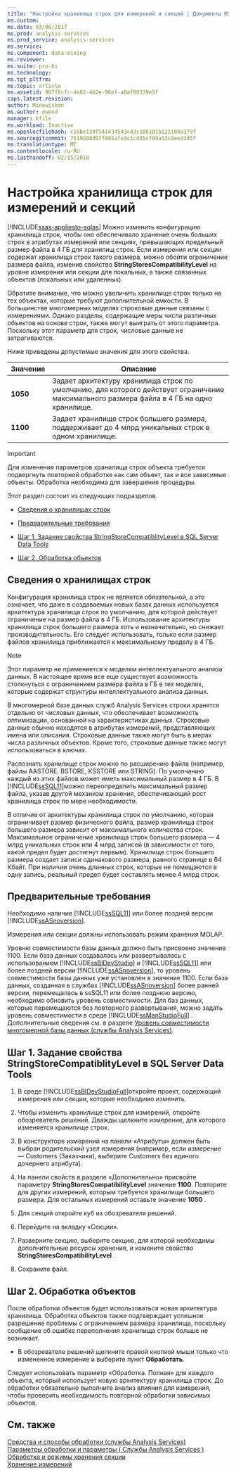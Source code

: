 ```yaml
---
title: "Настройка хранилища строк для измерений и секций | Документы Microsoft"
ms.custom: 
ms.date: 03/06/2017
ms.prod: analysis-services
ms.prod_service: analysis-services
ms.service: 
ms.component: data-mining
ms.reviewer: 
ms.suite: pro-bi
ms.technology: 
ms.tgt_pltfrm: 
ms.topic: article
ms.assetid: 987f6cfc-da82-4b2e-96ef-a8af88339e5f
caps.latest.revision: 
author: Minewiskan
ms.author: owend
manager: kfile
ms.workload: Inactive
ms.openlocfilehash: c10be134f541434543c43c186181b122188a379f
ms.sourcegitcommit: 7519508d97f095afe3c1cd85cf09a13c9eed345f
ms.translationtype: MT
ms.contentlocale: ru-RU
ms.lasthandoff: 02/15/2018
---
```

# <a name="configure-string-storage-for-dimensions-and-partitions"></a>Настройка хранилища строк для измерений и секций
[!INCLUDE[ssas-appliesto-sqlas](../../includes/ssas-appliesto-sqlas.md)]
Можно изменить конфигурацию хранилища строк, чтобы оно обеспечивало хранение очень больших строк в атрибутах измерений или секциях, превышающих предельный размер файла в 4 ГБ для хранилищ строк. Если измерения или секции содержат хранилища строк такого размера, можно обойти ограничение размера файла, изменив свойство **StringStoresCompatibilityLevel** на уровне измерения или секции для локальных, а также связанных объектов (локальных или удаленных).  
  
 Обратите внимание, что можно увеличить хранилище строк только на тех объектах, которые требуют дополнительной емкости. В большинстве многомерных моделях строковые данные связаны с измерениями. Однако разделы, содержащие меры числа различных объектов на основе строк, также могут выиграть от этого параметра. Поскольку этот параметр для строк, числовые данные не затрагиваются.  
  
 Ниже приведены допустимые значения для этого свойства.  
  
|Значение|Описание|  
|-----------|-----------------|  
|**1050**|Задает архитектуру хранилища строк по умолчанию, для которого действует ограничение максимального размера файла в 4 ГБ на одно хранилище.|  
|**1100**|Задает хранилище строк большего размера, поддерживает до 4 млрд уникальных строк в одном хранилище.|  
  
> [!IMPORTANT]  
>  Для изменения параметров хранилища строк объекта требуется подвергнуть повторной обработке как сам объект, так и все зависимые объекты. Обработка необходима для завершения процедуры.  
  
 Этот раздел состоит из следующих подразделов.  
  
-   [Сведения о хранилищах строк](#bkmk_background)  
  
-   [Предварительные требования](#bkmk_prereq)  
  
-   [Шаг 1. Задание свойства StringStoreCompatiblityLevel в SQL Server Data Tools](#bkmk_step1)  
  
-   [Шаг 2. Обработка объектов](#bkmk_step2)  
  
##  <a name="bkmk_background"></a> Сведения о хранилищах строк  
 Конфигурация хранилища строк не является обязательной, а это означает, что даже в создаваемых новых базах данных используется архитектура хранилища строк по умолчанию, для которой действует ограничение на размер файла в 4 ГБ. Использование архитектуры хранилища строк большего размера хоть и незначительно, но снижает производительность. Его следует использовать, только если размер файлов хранилища приближается к максимальному пределу в 4 ГБ.  
  
> [!NOTE]  
>  Этот параметр не применяется к моделям интеллектуального анализа данных. В настоящее время все еще существует возможность столкнуться с ограничением размера файла в ГБ в тех моделях, которые содержат структуры интеллектуального анализа данных.  
  
 В многомерной базе данных служб Analysis Services строки хранятся отдельно от числовых данных, что обеспечивает возможность оптимизации, основанной на характеристиках данных. Строковые данные обычно находятся в атрибутах измерений, представляющих имена или описания. Строковые данные также могут быть в мерах числа различных объектов. Кроме того, строковые данные также могут использоваться в ключах.  
  
 Распознать хранилище строк можно по расширению файла (например, файлы AASTORE. BSTORE, KSSTORE или STRING). По умолчанию каждый из этих файлов может иметь максимальный размер в 4 ГБ. В [!INCLUDE[ssSQL11](../../includes/sssql11-md.md)]можно переопределить максимальный размер файла, указав другой механизм хранения, обеспечивающий рост хранилища строк по мере необходимости.  
  
 В отличие от архитектуры хранилища строк по умолчанию, которая ограничивает размер физического файла, размер хранилища строк большего размера зависит от максимального количества строк. Максимальное ограничение хранилища строк большего размера — 4 млрд уникальных строк или 4 млрд записей (в зависимости от того, какой предел будет достигнут первым). Хранилище строк большего размера создает записи одинакового размера, равного странице в 64 Кбайт. При наличии очень длинных строк, которые не помещаются в одну запись, реальный предел будет составлять менее 4 млрд строк.  
  
##  <a name="bkmk_prereq"></a> Предварительные требования  
 Необходимо наличие [!INCLUDE[ssSQL11](../../includes/sssql11-md.md)] или более поздней версии [!INCLUDE[ssASnoversion](../../includes/ssasnoversion-md.md)].  
  
 Измерения или секции должны использовать режим хранения MOLAP.  
  
 Уровню совместимости базы данных должно быть присвоено значение 1100. Если база данных создавалась или развертывалась с использованием [!INCLUDE[ssBIDevStudio](../../includes/ssbidevstudio-md.md)] и [!INCLUDE[ssSQL11](../../includes/sssql11-md.md)] или более поздней версии [!INCLUDE[ssASnoversion](../../includes/ssasnoversion-md.md)], то уровень совместимости базы данных уже установлен в значение 1100. Если база данных, созданная в службах [!INCLUDE[ssASnoversion](../../includes/ssasnoversion-md.md)] более ранней версии, перемещалась в ssSQL11 или более позднюю версию, необходимо обновить уровень совместимости. Для баз данных, которые перемещаются без повторного развертывания, можно задать уровень совместимости в среде [!INCLUDE[ssManStudioFull](../../includes/ssmanstudiofull-md.md)] . Дополнительные сведения см. в разделе [Уровень совместимости многомерной базы данных (службы Analysis Services)](../../analysis-services/multidimensional-models/compatibility-level-of-a-multidimensional-database-analysis-services.md).  
  
##  <a name="bkmk_step1"></a> Шаг 1. Задание свойства StringStoreCompatiblityLevel в SQL Server Data Tools  
  
1.  В среде [!INCLUDE[ssBIDevStudioFull](../../includes/ssbidevstudiofull-md.md)]откройте проект, содержащий измерения или секции, которые необходимо изменить.  
  
2.  Чтобы изменить хранилище строк для измерений, откройте обозреватель решений. Дважды щелкните измерение, для которого изменяется хранилище строк.  
  
3.  В конструкторе измерений на панели «Атрибуты» должен быть выбран родительский узел измерения (например, если измерение — Customers (Заказчики), выберите Customers без единого дочернего атрибута).  
  
4.  На панели свойств в разделе «Дополнительно» присвойте параметру **StringStoresCompatibilityLevel** значение **1100**. Повторите для других измерений, которым требуется хранилище большего размера. Для остальных измерений оставьте значение **1050** .  
  
5.  Для секций откройте куб из обозревателя решений.  
  
6.  Перейдите на вкладку «Секции».  
  
7.  Разверните секцию, выберите секцию, для которой необходимы дополнительные ресурсы хранения, и измените свойство **StringStoresCompatibilityLevel** .  
  
8.  Сохраните файл.  
  
##  <a name="bkmk_step2"></a> Шаг 2. Обработка объектов  
 После обработки объектов будет использоваться новая архитектура хранилища. Обработка объектов также подтверждает успешное разрешение проблемы с ограничением размера хранилища, поскольку сообщение об ошибке переполнения хранилища строк больше не возникает.  
  
-   В обозревателе решений щелкните правой кнопкой мыши только что измененное измерение и выберите пункт **Обработать**.  
  
 Следует использовать параметр «Обработка. Полная» для каждого объекта, который использует новую архитектуру хранилища строк. До обработки обязательно выполните анализ влияния для измерения, чтобы проверить необходимость повторной обработки зависимых объектов.  
  
## <a name="see-also"></a>См. также  
 [Средства и способы обработки (службы Analysis Services)](../../analysis-services/multidimensional-models/tools-and-approaches-for-processing-analysis-services.md)   
 [Параметры обработки и параметры &#40; Службы Analysis Services &#41;](../../analysis-services/multidimensional-models/processing-options-and-settings-analysis-services.md)   
 [Обработка и режимы хранения секции](../../analysis-services/multidimensional-models-olap-logical-cube-objects/partitions-partition-storage-modes-and-processing.md)   
 [Хранение измерений](../../analysis-services/multidimensional-models-olap-logical-dimension-objects/dimensions-storage.md)  
  
  
